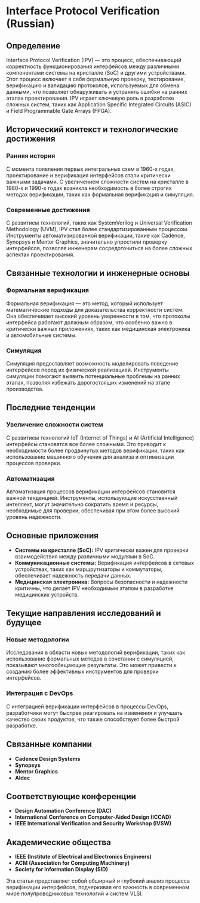 # Interface Protocol Verification (Russian)

## Определение

Interface Protocol Verification (IPV) — это процесс, обеспечивающий корректность функционирования интерфейсов между различными компонентами системы на кристалле (SoC) и другими устройствами. Этот процесс включает в себя формальную проверку, тестирование, верификацию и валидацию протоколов, используемых для обмена данными, что позволяет обнаруживать и устранять ошибки на ранних этапах проектирования. IPV играет ключевую роль в разработке сложных систем, таких как Application Specific Integrated Circuits (ASIC) и Field Programmable Gate Arrays (FPGA).

## Исторический контекст и технологические достижения

### Ранняя история

С момента появления первых интегральных схем в 1960-х годах, проектирование и верификация интерфейсов стали критически важными задачами. С увеличением сложности систем на кристалле в 1980-х и 1990-х годах возникла необходимость в более строгих методах верификации, таких как формальная верификация и симуляция.

### Современные достижения

С развитием технологий, таких как SystemVerilog и Universal Verification Methodology (UVM), IPV стал более стандартизированным процессом. Инструменты автоматизированной верификации, такие как Cadence, Synopsys и Mentor Graphics, значительно упростили проверку интерфейсов, позволяя инженерам сосредоточиться на более сложных аспектах проектирования.

## Связанные технологии и инженерные основы

### Формальная верификация

Формальная верификация — это метод, который использует математические подходы для доказательства корректности систем. Она обеспечивает высокий уровень уверенности в том, что протоколы интерфейса работают должным образом, что особенно важно в критически важных приложениях, таких как медицинская электроника и автомобильные системы.

### Симуляция

Симуляция предоставляет возможность моделировать поведение интерфейсов перед их физической реализацией. Инструменты симуляции помогают выявить потенциальные проблемы на ранних этапах, позволяя избежать дорогостоящих изменений на этапе производства.

## Последние тенденции

### Увеличение сложности систем

С развитием технологий IoT (Internet of Things) и AI (Artificial Intelligence) интерфейсы становятся все более сложными. Это приводит к необходимости более продвинутых методов верификации, таких как использование машинного обучения для анализа и оптимизации процессов проверки.

### Автоматизация

Автоматизация процессов верификации интерфейсов становится важной тенденцией. Инструменты, использующие искусственный интеллект, могут значительно сократить время и ресурсы, необходимые для проверки, обеспечивая при этом более высокий уровень надежности.

## Основные приложения

- **Системы на кристалле (SoC):** IPV критически важен для проверки взаимодействия между различными модулями в SoC.
- **Коммуникационные системы:** Верификация интерфейсов в сетевых устройствах, таких как маршрутизаторы и коммутаторы, обеспечивает надежность передачи данных.
- **Медицинская электроника:** Вопросы безопасности и надежности критичны, что делает IPV необходимым этапом в разработке медицинских устройств.

## Текущие направления исследований и будущее

### Новые методологии

Исследования в области новых методологий верификации, таких как использование формальных методов в сочетании с симуляцией, показывают многообещающие результаты. Это может привести к созданию более эффективных инструментов для проверки интерфейсов.

### Интеграция с DevOps

С интеграцией верификации интерфейсов в процессы DevOps, разработчики могут быстрее реагировать на изменения и улучшать качество своих продуктов, что также способствует более быстрой разработке.

## Связанные компании

- **Cadence Design Systems**
- **Synopsys**
- **Mentor Graphics**
- **Aldec**

## Соответствующие конференции

- **Design Automation Conference (DAC)**
- **International Conference on Computer-Aided Design (ICCAD)**
- **IEEE International Verification and Security Workshop (IVSW)**

## Академические общества

- **IEEE (Institute of Electrical and Electronics Engineers)**
- **ACM (Association for Computing Machinery)**
- **Society for Information Display (SID)**

Эта статья представляет собой обширный и глубокий анализ процесса верификации интерфейсов, подчеркивая его важность в современном мире полупроводниковых технологий и систем VLSI.